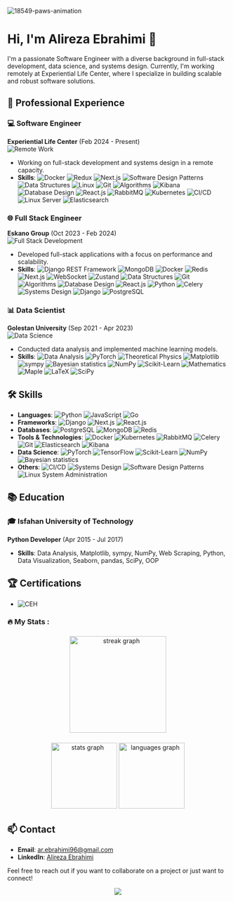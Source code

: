 ![18549-paws-animation](https://github.com/alirezaebrahimi5/alirezaebrahimi5/33178118/250366610-0eefb3d1-190e-4d87-88a9-98877b37a9f2.gif)

# Hi, I'm Alireza Ebrahimi 👋

I'm a passionate Software Engineer with a diverse background in full-stack development, data science, and systems design. Currently, I'm working remotely at Experiential Life Center, where I specialize in building scalable and robust software solutions.

## 🚀 Professional Experience

### 💻 Software Engineer
**Experiential Life Center** (Feb 2024 - Present)  
![Remote Work](https://img.shields.io/badge/Remote_Work-%F0%9F%8E%93-brightgreen)  
- Working on full-stack development and systems design in a remote capacity.
- **Skills**: ![Docker](https://img.shields.io/badge/-Docker-2496ED?style=flat&logo=docker&logoColor=white) ![Redux](https://img.shields.io/badge/-Redux-764ABC?style=flat&logo=redux&logoColor=white) ![Next.js](https://img.shields.io/badge/-Next.js-000000?style=flat&logo=next.js&logoColor=white) ![Software Design Patterns](https://img.shields.io/badge/-Design_Patterns-blue) ![Data Structures](https://img.shields.io/badge/-Data_Structures-blue) ![Linux](https://img.shields.io/badge/-Linux-FCC624?style=flat&logo=linux&logoColor=black) ![Git](https://img.shields.io/badge/-Git-F05032?style=flat&logo=git&logoColor=white) ![Algorithms](https://img.shields.io/badge/-Algorithms-blue) ![Kibana](https://img.shields.io/badge/-Kibana-005571?style=flat&logo=kibana&logoColor=white) ![Database Design](https://img.shields.io/badge/-Database_Design-blue) ![React.js](https://img.shields.io/badge/-React.js-61DAFB?style=flat&logo=react&logoColor=black) ![RabbitMQ](https://img.shields.io/badge/-RabbitMQ-FF6600?style=flat&logo=rabbitmq&logoColor=white) ![Kubernetes](https://img.shields.io/badge/-Kubernetes-326CE5?style=flat&logo=kubernetes&logoColor=white) ![CI/CD](https://img.shields.io/badge/-CI%2FCD-blue) ![Linux Server](https://img.shields.io/badge/-Linux_Server-FCC624?style=flat&logo=linux&logoColor=black) ![Elasticsearch](https://img.shields.io/badge/-Elasticsearch-005571?style=flat&logo=elasticsearch&logoColor=white)

### 🌐 Full Stack Engineer
**Eskano Group** (Oct 2023 - Feb 2024)  
![Full Stack Development](https://img.shields.io/badge/Full_Stack_Development-%F0%9F%92%BB-blue)  
- Developed full-stack applications with a focus on performance and scalability.
- **Skills**: ![Django REST Framework](https://img.shields.io/badge/-Django_REST_Framework-092E20?style=flat&logo=django&logoColor=white) ![MongoDB](https://img.shields.io/badge/-MongoDB-47A248?style=flat&logo=mongodb&logoColor=white) ![Docker](https://img.shields.io/badge/-Docker-2496ED?style=flat&logo=docker&logoColor=white) ![Redis](https://img.shields.io/badge/-Redis-DC382D?style=flat&logo=redis&logoColor=white) ![Next.js](https://img.shields.io/badge/-Next.js-000000?style=flat&logo=next.js&logoColor=white) ![WebSocket](https://img.shields.io/badge/-WebSocket-blue) ![Zustand](https://img.shields.io/badge/-Zustand-blue) ![Data Structures](https://img.shields.io/badge/-Data_Structures-blue) ![Git](https://img.shields.io/badge/-Git-F05032?style=flat&logo=git&logoColor=white) ![Algorithms](https://img.shields.io/badge/-Algorithms-blue) ![Database Design](https://img.shields.io/badge/-Database_Design-blue) ![React.js](https://img.shields.io/badge/-React.js-61DAFB?style=flat&logo=react&logoColor=black) ![Python](https://img.shields.io/badge/-Python-3776AB?style=flat&logo=python&logoColor=white) ![Celery](https://img.shields.io/badge/-Celery-37814A?style=flat&logo=celery&logoColor=white) ![Systems Design](https://img.shields.io/badge/-Systems_Design-blue) ![Django](https://img.shields.io/badge/-Django-092E20?style=flat&logo=django&logoColor=white) ![PostgreSQL](https://img.shields.io/badge/-PostgreSQL-336791?style=flat&logo=postgresql&logoColor=white)

### 📊 Data Scientist
**Golestan University** (Sep 2021 - Apr 2023)  
![Data Science](https://img.shields.io/badge/Data_Science-%F0%9F%8C%8E-ff69b4)  
- Conducted data analysis and implemented machine learning models.
- **Skills**: ![Data Analysis](https://img.shields.io/badge/-Data_Analysis-blue) ![PyTorch](https://img.shields.io/badge/-PyTorch-EE4C2C?style=flat&logo=pytorch&logoColor=white) ![Theoretical Physics](https://img.shields.io/badge/-Theoretical_Physics-blue) ![Matplotlib](https://img.shields.io/badge/-Matplotlib-013243?style=flat&logo=matplotlib&logoColor=white) ![sympy](https://img.shields.io/badge/-sympy-blue) ![Bayesian statistics](https://img.shields.io/badge/-Bayesian_Statistics-660066?style=flat) ![NumPy](https://img.shields.io/badge/-NumPy-013243?style=flat&logo=numpy&logoColor=white) ![Scikit-Learn](https://img.shields.io/badge/-Scikit--Learn-F7931E?style=flat&logo=scikit-learn&logoColor=white) ![Mathematics](https://img.shields.io/badge/-Mathematics-blue) ![Maple](https://img.shields.io/badge/-Maple-blue) ![LaTeX](https://img.shields.io/badge/-LaTeX-008080?style=flat&logo=latex&logoColor=white) ![SciPy](https://img.shields.io/badge/-SciPy-8CAAE6?style=flat&logo=scipy&logoColor=white)


## 🛠️ Skills

- **Languages**: ![Python](https://img.shields.io/badge/-Python-3776AB?style=flat&logo=python&logoColor=white) ![JavaScript](https://img.shields.io/badge/-JavaScript-F7DF1E?style=flat&logo=javascript&logoColor=black) ![Go](https://img.shields.io/badge/-Go-00ADD8?style=flat&logo=go&logoColor=white)
- **Frameworks**: ![Django](https://img.shields.io/badge/-Django-092E20?style=flat&logo=django&logoColor=white) ![Next.js](https://img.shields.io/badge/-Next.js-000000?style=flat&logo=next.js&logoColor=white) ![React.js](https://img.shields.io/badge/-React.js-61DAFB?style=flat&logo=react&logoColor=black)
- **Databases**: ![PostgreSQL](https://img.shields.io/badge/-PostgreSQL-336791?style=flat&logo=postgresql&logoColor=white) ![MongoDB](https://img.shields.io/badge/-MongoDB-47A248?style=flat&logo=mongodb&logoColor=white) ![Redis](https://img.shields.io/badge/-Redis-DC382D?style=flat&logo=redis&logoColor=white)
- **Tools & Technologies**: ![Docker](https://img.shields.io/badge/-Docker-2496ED?style=flat&logo=docker&logoColor=white) ![Kubernetes](https://img.shields.io/badge/-Kubernetes-326CE5?style=flat&logo=kubernetes&logoColor=white) ![RabbitMQ](https://img.shields.io/badge/-RabbitMQ-FF6600?style=flat&logo=rabbitmq&logoColor=white) ![Celery](https://img.shields.io/badge/-Celery-37814A?style=flat&logo=celery&logoColor=white) ![Git](https://img.shields.io/badge/-Git-F05032?style=flat&logo=git&logoColor=white) ![Elasticsearch](https://img.shields.io/badge/-Elasticsearch-005571?style=flat&logo=elasticsearch&logoColor=white) ![Kibana](https://img.shields.io/badge/-Kibana-005571?style=flat&logo=kibana&logoColor=white)
- **Data Science**: ![PyTorch](https://img.shields.io/badge/-PyTorch-EE4C2C?style=flat&logo=pytorch&logoColor=white) ![TensorFlow](https://img.shields.io/badge/-TensorFlow-FF6F00?style=flat&logo=tensorflow&logoColor=white) ![Scikit-Learn](https://img.shields.io/badge/-Scikit--Learn-F7931E?style=flat&logo=scikit-learn&logoColor=white) ![NumPy](https://img.shields.io/badge/-NumPy-013243?style=flat&logo=numpy&logoColor=white) ![Bayesian statistics](https://img.shields.io/badge/-Bayesian_Statistics-660066?style=flat)
- **Others**: ![CI/CD](https://img.shields.io/badge/-CI%2FCD-blue) ![Systems Design](https://img.shields.io/badge/-Systems_Design-blue) ![Software Design Patterns](https://img.shields.io/badge/-Design_Patterns-blue) ![Linux System Administration](https://img.shields.io/badge/-Linux_System_Administration-FCC624?style=flat&logo=linux&logoColor=black)


## 📚 Education

### 🎓 Isfahan University of Technology
**Python Developer** (Apr 2015 - Jul 2017)  
- **Skills**: Data Analysis, Matplotlib, sympy, NumPy, Web Scraping, Python, Data Visualization, Seaborn, pandas, SciPy, OOP

## 🏆 Certifications

- ![CEH](https://img.shields.io/badge/-CEH-000000?style=flat&logo=ceh&logoColor=white)


<h3 align="left">🔥   My Stats :</h3>

###

<div align="center">
  <img src="https://streak-stats.demolab.com?user=alirezaebrahimi5&locale=en&mode=weekly&theme=github_dark&hide_border=true&border_radius=7&order=3" height="220" alt="streak graph"  />
</div>

###

<div align="center">
  <img src="https://github-readme-stats.vercel.app/api?username=alirezaebrahimi5&hide_title=false&hide_rank=false&show_icons=true&include_all_commits=true&count_private=true&disable_animations=false&theme=github_dark&locale=en&hide_border=false&order=1" height="150" alt="stats graph"  />
  <img src="https://github-readme-stats.vercel.app/api/top-langs?username=alirezaebrahimi5&locale=en&hide_title=false&layout=compact&card_width=320&langs_count=5&theme=github_dark&hide_border=false&order=2" height="150" alt="languages graph"  />
</div>


## 📫 Contact

- **Email**: [ar.ebrahimi96@gmail.com](mailto:ar.ebrahimi96@gmail.com)
- **LinkedIn**: [Alireza Ebrahimi](https://www.linkedin.com/in/ebrahimi-alireza/)

Feel free to reach out if you want to collaborate on a project or just want to connect!

<div align="center">
  <img src="https://visitor-badge.laobi.icu/badge?page_id=alirezaebrahimi5.alirezaebrahimi5&"  />
</div>
